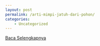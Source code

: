 ```yaml
---
layout: post
permalink: /arti-mimpi-jatuh-dari-pohon/
categories:
    - Uncategorized
---
```


[Baca Selengkapnya](/03)